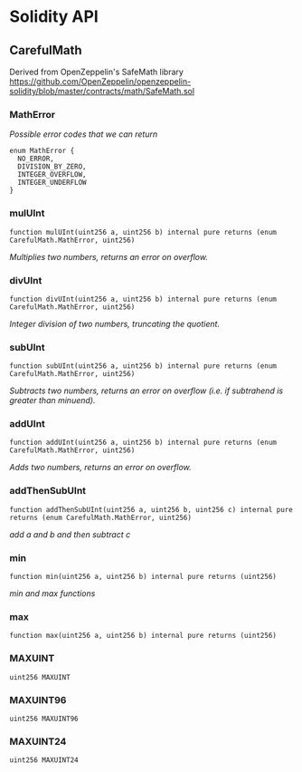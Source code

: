 # Solidity API

## CarefulMath

Derived from OpenZeppelin's SafeMath library
        https://github.com/OpenZeppelin/openzeppelin-solidity/blob/master/contracts/math/SafeMath.sol

### MathError

_Possible error codes that we can return_

```solidity
enum MathError {
  NO_ERROR,
  DIVISION_BY_ZERO,
  INTEGER_OVERFLOW,
  INTEGER_UNDERFLOW
}
```

### mulUInt

```solidity
function mulUInt(uint256 a, uint256 b) internal pure returns (enum CarefulMath.MathError, uint256)
```

_Multiplies two numbers, returns an error on overflow._

### divUInt

```solidity
function divUInt(uint256 a, uint256 b) internal pure returns (enum CarefulMath.MathError, uint256)
```

_Integer division of two numbers, truncating the quotient._

### subUInt

```solidity
function subUInt(uint256 a, uint256 b) internal pure returns (enum CarefulMath.MathError, uint256)
```

_Subtracts two numbers, returns an error on overflow (i.e. if subtrahend is greater than minuend)._

### addUInt

```solidity
function addUInt(uint256 a, uint256 b) internal pure returns (enum CarefulMath.MathError, uint256)
```

_Adds two numbers, returns an error on overflow._

### addThenSubUInt

```solidity
function addThenSubUInt(uint256 a, uint256 b, uint256 c) internal pure returns (enum CarefulMath.MathError, uint256)
```

_add a and b and then subtract c_

### min

```solidity
function min(uint256 a, uint256 b) internal pure returns (uint256)
```

_min and max functions_

### max

```solidity
function max(uint256 a, uint256 b) internal pure returns (uint256)
```

### MAXUINT

```solidity
uint256 MAXUINT
```

### MAXUINT96

```solidity
uint256 MAXUINT96
```

### MAXUINT24

```solidity
uint256 MAXUINT24
```

